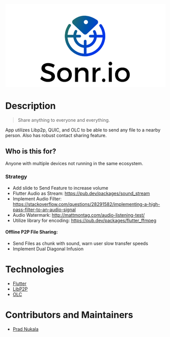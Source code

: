 <div align="center">
    <img src=".meta/header.png" alt="Sonr-App-Header"/>
  <br>
</div>

# Description
> Share anything to everyone and everything.

App utilizes Libp2p, QUIC, and OLC to be able to send any file to a nearby person. Also has robust contact sharing feature.

## Who is this for?
Anyone with multiple devices not running in the same ecosystem.


### Strategy
- Add slide to Send Feature to increase volume
- Flutter Audio as Stream: https://pub.dev/packages/sound_stream
- Implement Audio Filter: https://stackoverflow.com/questions/28291582/implementing-a-high-pass-filter-to-an-audio-signal
- Audio Watermark: http://mattmontag.com/audio-listening-test/
- Utilize library for encoding: https://pub.dev/packages/flutter_ffmpeg

#### Offline P2P File Sharing:
- Send Files as chunk with sound, warn user slow transfer speeds
- Implement Dual Diagonal Infusion

# Technologies
* [Flutter](https://github.com/flutter/flutter)
* [LibP2P](https://github.com/libp2p/go-libp2p)
* [OLC](https://github.com/google/open-location-code)

# Contributors and Maintainers
- [Prad Nukala](https://prad.dev)
